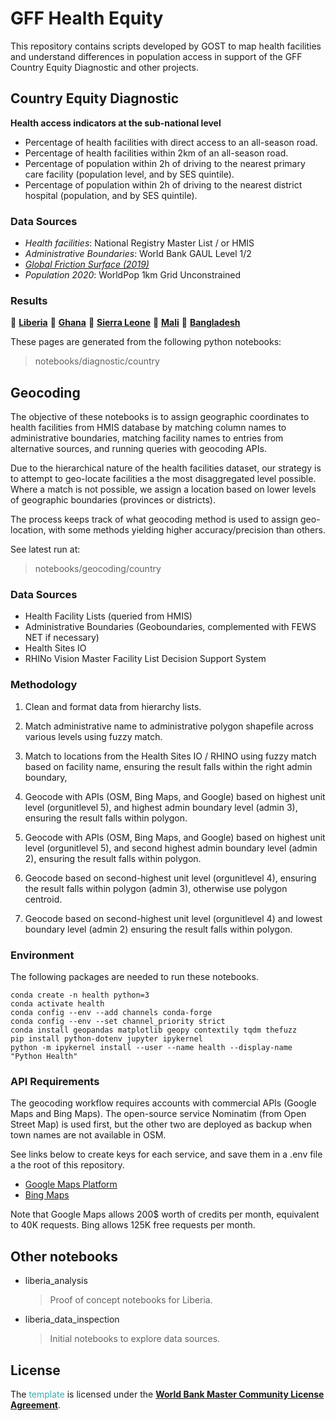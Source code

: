 # GFF Health Equity

This repository contains scripts developed by GOST to map health facilities and understand differences in population access in support of the GFF Country Equity Diagnostic and other projects.

## Country Equity Diagnostic

**Health access indicators at the sub-national level**
- Percentage of health facilities with direct access to an all-season road.
- Percentage of health facilities within 2km of an all-season road.
- Percentage of population within 2h of driving to the nearest primary care facility (population level, and by SES quintile).
- Percentage of population within 2h of driving to the nearest district hospital (population, and by SES quintile).

### Data Sources
- *Health facilities*: National Registry Master List / or HMIS
- *Administrative Boundaries*: World Bank GAUL Level 1/2
- [*Global Friction Surface (2019)*](https://developers.google.com/earth-engine/datasets/catalog/Oxford_MAP_friction_surface_2019)
- *Population 2020*: WorldPop 1km Grid Unconstrained

### Results

🔖 [**Liberia**](notebooks/diagnostic/liberia.ipynb)
🔖 [**Ghana**](notebooks/diagnostic/ghana.ipynb)
🔖 [**Sierra Leone**](notebooks/diagnostic/sierra-leone.ipynb)
🔖 [**Mali**](notebooks/diagnostic/mali.ipynb)
🔖 [**Bangladesh**](notebooks/diagnostic/bangladesh.ipynb)

These pages are generated from the following python notebooks:
> notebooks/diagnostic/country

## Geocoding

The objective of these notebooks is to assign geographic coordinates to health facilities from HMIS database by matching column names to administrative boundaries, matching facility names to entries from alternative sources, and running queries with geocoding APIs.

Due to the hierarchical nature of the health facilities dataset, our strategy is to attempt to geo-locate facilities a the most disaggregated level possible. Where a match is not possible, we assign a location based on lower levels of geographic boundaries (provinces or districts).

The process keeps track of what geocoding method is used to assign geo-location, with some methods yielding higher accuracy/precision than others.

See latest run at:
> notebooks/geocoding/country

### Data Sources
* Health Facility Lists (queried from HMIS)
* Administrative Boundaries (Geoboundaries, complemented with FEWS NET if necessary)
* Health Sites IO
* RHINo Vision Master Facility List Decision Support System

### Methodology

1. Clean and format data from hierarchy lists.

2. Match administrative name to administrative polygon shapefile across various levels using fuzzy match.

3. Match to locations from the Health Sites IO / RHINO using fuzzy match based on facility name, ensuring the result falls within the right admin boundary,

4. Geocode with APIs (OSM, Bing Maps, and Google) based on highest unit level (orgunitlevel 5), and highest admin boundary level (admin 3), ensuring the result falls within polygon.

5. Geocode with APIs (OSM, Bing Maps, and Google) based on highest unit level (orgunitlevel 5), and second highest admin boundary level (admin 2), ensuring the result falls within polygon.

6. Geocode based on second-highest unit level (orgunitlevel 4), ensuring the result falls within polygon (admin 3), otherwise use polygon centroid.

7. Geocode based on second-highest unit level (orgunitlevel 4) and lowest boundary level (admin 2) ensuring the result falls within polygon.

### Environment

The following packages are needed to run these notebooks.

```
conda create -n health python=3
conda activate health
conda config --env --add channels conda-forge
conda config --env --set channel_priority strict
conda install geopandas matplotlib geopy contextily tqdm thefuzz
pip install python-dotenv jupyter ipykernel
python -m ipykernel install --user --name health --display-name "Python Health"
```

### API Requirements

The geocoding workflow requires accounts with commercial APIs (Google Maps and Bing Maps). The open-source service Nominatim (from Open Street Map) is used first, but the other two are deployed as backup when town names are not available in OSM.  

 See links below to create keys for each service, and save them in a .env file a the root of this repository.

* [Google Maps Platform](https://developers.google.com/maps/documentation/geocoding/cloud-setup)
* [Bing Maps](https://www.microsoft.com/en-us/maps/create-a-bing-maps-key)

Note that Google Maps allows 200$ worth of credits per month, equivalent to 40K requests. Bing allows 125K free requests per month. 

## Other notebooks

- liberia_analysis
    > Proof of concept notebooks for Liberia.

- liberia_data_inspection
    > Initial notebooks to explore data sources.

## License

The <span style="color:#3EACAD">template</span> is licensed under the [**World Bank Master Community License Agreement**](LICENSE).